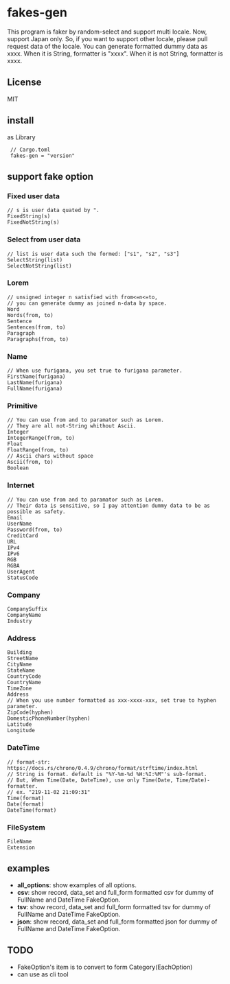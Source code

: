 # fakes-gen
This program is faker by random-select and support multi locale. Now, support Japan only.
So, if you want to support other locale, please pull request data of the locale.
You can generate formatted dummy data as xxxx. 
When it is String, formatter is "xxxx". When it is not String, formatter is xxxx.

## License
MIT

## install
as Library
    
 ```
  // Cargo.toml
  fakes-gen = "version"
 ```

## support fake option
### Fixed user data
    // s is user data quated by ".
    FixedString(s)
    FixedNotString(s)

### Select from user data
    // list is user data such the formed: ["s1", "s2", "s3"]
    SelectString(list)
    SelectNotString(list)

### Lorem
    // unsigned integer n satisfied with from<=n<=to, 
    // you can generate dummy as joined n-data by space. 
    Word
    Words(from, to)
    Sentence
    Sentences(from, to)
    Paragraph
    Paragraphs(from, to)

### Name
    // When use furigana, you set true to furigana parameter.
    FirstName(furigana)
    LastName(furigana)
    FullName(furigana)

### Primitive
    // You can use from and to paramator such as Lorem.
    // They are all not-String whithout Ascii.
    Integer
    IntegerRange(from, to)
    Float
    FloatRange(from, to)
    // Ascii chars without space
    Ascii(from, to)
    Boolean

### Internet
    // You can use from and to paramator such as Lorem. 
    // Their data is sensitive, so I pay attention dummy data to be as possible as safety.
    Email
    UserName
    Password(from, to)
    CreditCard
    URL
    IPv4
    IPv6
    RGB
    RGBA
    UserAgent
    StatusCode

### Company
    CompanySuffix
    CompanyName
    Industry

### Address
    Building
    StreetName
    CityName
    StateName
    CountryCode
    CountryName
    TimeZone
    Address
    // When you use number formatted as xxx-xxxx-xxx, set true to hyphen parameter.
    ZipCode(hyphen)
    DomesticPhoneNumber(hyphen)
    Latitude
    Longitude

### DateTime
    // format-str: https://docs.rs/chrono/0.4.9/chrono/format/strftime/index.html
    // String is format. default is "%Y-%m-%d %H:%I:%M"'s sub-format.
    // But, When Time(Date, DateTime), use only Time(Date, Time/Date)-formatter.
    // ex. "219-11-02 21:09:31"
    Time(format)
    Date(format)
    DateTime(format)

### FileSystem
    FileName
    Extension

## examples
* **all_options**: show examples of all options.
* **csv**: show record, data_set and full_form formatted csv for dummy of FullName and DateTime FakeOption.
* **tsv**: show record, data_set and full_form formatted tsv for dummy of FullName and DateTime FakeOption.
* **json**: show record, data_set and full_form formatted json for dummy of FullName and DateTime FakeOption.

## TODO
* FakeOption's item is to convert to form Category(EachOption)
* can use as cli tool
